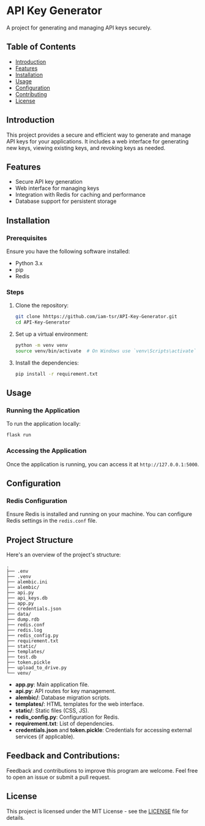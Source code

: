 # API Key Generator

A project for generating and managing API keys securely.

## Table of Contents

- [Introduction](#introduction)
- [Features](#features)
- [Installation](#installation)
- [Usage](#usage)
- [Configuration](#configuration)
- [Contributing](#contributing)
- [License](#license)

## Introduction

This project provides a secure and efficient way to generate and manage API keys for your applications. It includes a web interface for generating new keys, viewing existing keys, and revoking keys as needed.

## Features

- Secure API key generation
- Web interface for managing keys
- Integration with Redis for caching and performance
- Database support for persistent storage

## Installation

### Prerequisites

Ensure you have the following software installed:

- Python 3.x
- pip
- Redis

### Steps

1. Clone the repository:
    ```bash
    git clone hhttps://github.com/iam-tsr/API-Key-Generator.git
    cd API-Key-Generator
    ```

2. Set up a virtual environment:
    ```bash
    python -m venv venv
    source venv/bin/activate  # On Windows use `venv\Scripts\activate`
    ```

3. Install the dependencies:
    ```bash
    pip install -r requirement.txt
    ```

## Usage

### Running the Application

To run the application locally:

```bash
flask run
```

### Accessing the Application

Once the application is running, you can access it at `http://127.0.0.1:5000`.

## Configuration

### Redis Configuration

Ensure Redis is installed and running on your machine. You can configure Redis settings in the `redis.conf` file.

## Project Structure

Here's an overview of the project's structure:

```
.
├── .env
├── .venv
├── alembic.ini
├── alembic/
├── api.py
├── api_keys.db
├── app.py
├── credentials.json
├── data/
├── dump.rdb
├── redis.conf
├── redis.log
├── redis_config.py
├── requirement.txt
├── static/
├── templates/
├── test.db
├── token.pickle
├── upload_to_drive.py
└── venv/
```

- **app.py**: Main application file.
- **api.py**: API routes for key management.
- **alembic/**: Database migration scripts.
- **templates/**: HTML templates for the web interface.
- **static/**: Static files (CSS, JS).
- **redis_config.py**: Configuration for Redis.
- **requirement.txt**: List of dependencies.
- **credentials.json** and **token.pickle**: Credentials for accessing external services (if applicable).

## Feedback and Contributions:

Feedback and contributions to improve this program are welcome. Feel free to open an issue or submit a pull request.

## License

This project is licensed under the MIT License - see the [LICENSE](LICENSE.txt) file for details.